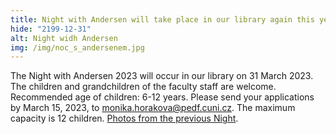```yaml
---
title: Night with Andersen will take place in our library again this year
hide: "2199-12-31"
alt: Night widh Andersen
img: /img/noc_s_andersenem.jpg
---
```


The Night with Andersen 2023 will occur in our library on 31 March 2023. The
children and grandchildren of the faculty staff are welcome. Recommended age of
children: 6-12 years. Please send your applications by March 15, 2023, to
<a href="mailto:monika.horakova@pedf.cuni.cz">monika.horakova@pedf.cuni.cz</a>. 
The maximum capacity is 12 children. 
[Photos from the previous Night](https://www.flickr.com/photos/145636261@N02/albums/72177720297864709).

